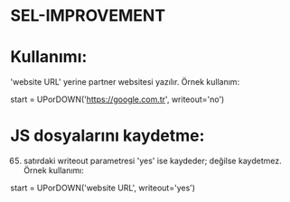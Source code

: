 # SEL-IMPROVEMENT

# Kullanımı:

'website URL' yerine partner websitesi yazılır. Örnek kullanım:

start = UPorDOWN('https://google.com.tr', writeout='no')

# JS dosyalarını kaydetme:

65. satırdaki writeout parametresi 'yes' ise kaydeder; değilse kaydetmez. Örnek kullanımı:

start = UPorDOWN('website URL', writeout='yes')
